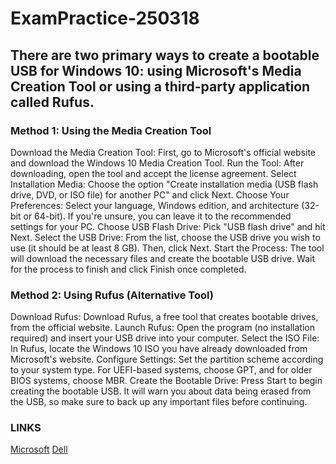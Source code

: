 # ExamPractice-250318
## There are two primary ways to create a bootable USB for Windows 10: using Microsoft's Media Creation Tool or using a third-party application called Rufus.
### Method 1: Using the Media Creation Tool
Download the Media Creation Tool: First, go to Microsoft's official website and download the Windows 10 Media Creation Tool.
Run the Tool: After downloading, open the tool and accept the license agreement.
Select Installation Media: Choose the option "Create installation media (USB flash drive, DVD, or ISO file) for another PC" and click Next.
Choose Your Preferences: Select your language, Windows edition, and architecture (32-bit or 64-bit). If you're unsure, you can leave it to the recommended settings for your PC.
Choose USB Flash Drive: Pick "USB flash drive" and hit Next.
Select the USB Drive: From the list, choose the USB drive you wish to use (it should be at least 8 GB). Then, click Next.
Start the Process: The tool will download the necessary files and create the bootable USB drive. Wait for the process to finish and click Finish once completed.
### Method 2: Using Rufus (Alternative Tool)
Download Rufus: Download Rufus, a free tool that creates bootable drives, from the official website.
Launch Rufus: Open the program (no installation required) and insert your USB drive into your computer.
Select the ISO File: In Rufus, locate the Windows 10 ISO you have already downloaded from Microsoft's website.
Configure Settings: Set the partition scheme according to your system type. For UEFI-based systems, choose GPT, and for older BIOS systems, choose MBR.
Create the Bootable Drive: Press Start to begin creating the bootable USB. It will warn you about data being erased from the USB, so make sure to back up any important files before continuing.
### LINKS
[Microsoft](https://support.microsoft.com/en-us/windows/create-installation-media-for-windows-99a58364-8c02-206f-aa6f-40c3b507420d#id0ejd=windows_10)
[Dell](https://www.dell.com/support/kbdoc/en-ca/000141551/how-to-create-a-bootable-usb-device-with-rufus-to-update-dell-servers?utm_source=chatgpt.com)
